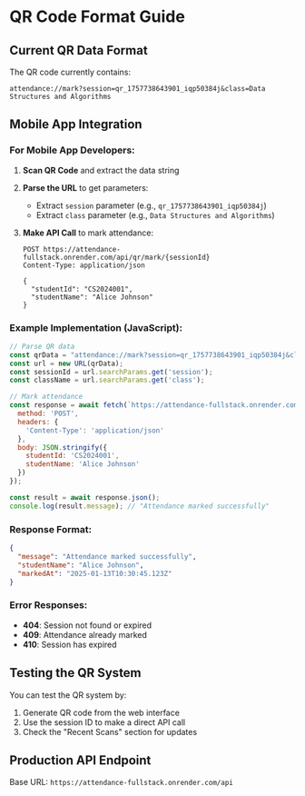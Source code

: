 # QR Code Format Guide

## Current QR Data Format
The QR code currently contains:
```
attendance://mark?session=qr_1757738643901_iqp50384j&class=Data Structures and Algorithms
```

## Mobile App Integration

### For Mobile App Developers:

1. **Scan QR Code** and extract the data string
2. **Parse the URL** to get parameters:
   - Extract `session` parameter (e.g., `qr_1757738643901_iqp50384j`)
   - Extract `class` parameter (e.g., `Data Structures and Algorithms`)

3. **Make API Call** to mark attendance:
   ```
   POST https://attendance-fullstack.onrender.com/api/qr/mark/{sessionId}
   Content-Type: application/json
   
   {
     "studentId": "CS2024001",
     "studentName": "Alice Johnson"
   }
   ```

### Example Implementation (JavaScript):

```javascript
// Parse QR data
const qrData = "attendance://mark?session=qr_1757738643901_iqp50384j&class=Data Structures and Algorithms";
const url = new URL(qrData);
const sessionId = url.searchParams.get('session');
const className = url.searchParams.get('class');

// Mark attendance
const response = await fetch(`https://attendance-fullstack.onrender.com/api/qr/mark/${sessionId}`, {
  method: 'POST',
  headers: {
    'Content-Type': 'application/json'
  },
  body: JSON.stringify({
    studentId: 'CS2024001',
    studentName: 'Alice Johnson'
  })
});

const result = await response.json();
console.log(result.message); // "Attendance marked successfully"
```

### Response Format:
```json
{
  "message": "Attendance marked successfully",
  "studentName": "Alice Johnson",
  "markedAt": "2025-01-13T10:30:45.123Z"
}
```

### Error Responses:
- **404**: Session not found or expired
- **409**: Attendance already marked
- **410**: Session has expired

## Testing the QR System

You can test the QR system by:
1. Generate QR code from the web interface
2. Use the session ID to make a direct API call
3. Check the "Recent Scans" section for updates

## Production API Endpoint
Base URL: `https://attendance-fullstack.onrender.com/api`
